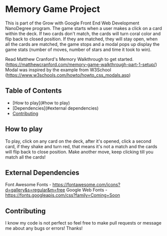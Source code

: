 # Memory Game Project

This is part of the Grow with Google Front End Web Development NanoDegree program. The game starts when a user makes a click on a card within the deck. If two cards don't match, the cards will turn coral color and flip back to closed position. If they are matched, they will stay open, when all the cards are matched, the game stops and a modal pops up display the game stats (number of moves, number of stars and time it took to win).

Read Matthew Cranford's Memory Walkthrough to get started. (https://matthewcranford.com/memory-game-walkthrough-part-1-setup/)
Modal was inspired by the example from W3School (https://www.w3schools.com/howto/howto_css_modals.asp)

## Table of Contents

* [How to play](#how to play)
* [Dependencies](#external dependencies)
* [Contributing](#contributing)

## How to play

To play, click on any card on the deck, after it's opened, click a second card, if they shake and turn red, that means it's not a match and the cards will flip back to close position. Make another move, keep clicking till you match all the cards!

## External Dependencies
Font Awesome Fonts - https://fontawesome.com/icons?d=gallery&s=regular&m=free
Google Web Fonts - https://fonts.googleapis.com/css?family=Coming+Soon

## Contributing

I know my code is not perfect so feel free to make pull requests or message me about any bugs or errors! Thanks!
